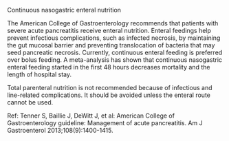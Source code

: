 Continuous nasogastric enteral nutrition

The American College of Gastroenterology recommends that patients with severe acute pancreatitis receive enteral nutrition. Enteral feedings help prevent infectious complications, such as infected necrosis, by maintaining the gut mucosal barrier and preventing translocation of bacteria that may seed pancreatic necrosis. Currently, continuous enteral feeding is preferred over bolus feeding. A meta-analysis has shown that continuous nasogastric enteral feeding started in the first 48 hours decreases mortality and the length of hospital stay.

Total parenteral nutrition is not recommended because of infectious and line-related complications. It should be avoided unless the enteral route cannot be used.

Ref: Tenner S, Baillie J, DeWitt J, et al: American College of Gastroenterology guideline: Management of acute pancreatitis. Am J Gastroenterol 2013;108(9):1400-1415.